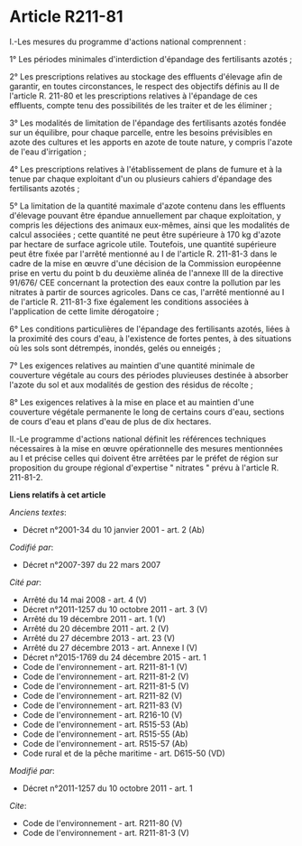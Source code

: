 # Article R211-81

I.-Les mesures du programme d'actions national comprennent : 

1° Les périodes minimales d'interdiction d'épandage des fertilisants azotés ; 

2° Les prescriptions relatives au stockage des effluents d'élevage afin de garantir, en toutes circonstances, le respect des
objectifs définis au II de l'article R. 211-80 et les prescriptions relatives à l'épandage de ces effluents, compte tenu des
possibilités de les traiter et de les éliminer ; 

3° Les modalités de limitation de l'épandage des fertilisants azotés fondée sur un équilibre, pour chaque parcelle, entre les
besoins prévisibles en azote des cultures et les apports en azote de toute nature, y compris l'azote de l'eau d'irrigation ; 

4° Les prescriptions relatives à l'établissement de plans de fumure et à la tenue par chaque exploitant d'un ou plusieurs
cahiers d'épandage des fertilisants azotés ; 

5° La limitation de la quantité maximale d'azote contenu dans les effluents d'élevage pouvant être épandue annuellement par
chaque exploitation, y compris les déjections des animaux eux-mêmes, ainsi que les modalités de calcul associées ; cette
quantité ne peut être supérieure à 170 kg d'azote par hectare de surface agricole utile. Toutefois, une quantité supérieure
peut être fixée par l'arrêté mentionné au I de l'article R. 211-81-3 dans le cadre de la mise en œuvre d'une décision de la
Commission européenne prise en vertu du point b du deuxième alinéa de l'annexe III de la directive 91/676/ CEE concernant la
protection des eaux contre la pollution par les nitrates à partir de sources agricoles. Dans ce cas, l'arrêté mentionné au I
de l'article R. 211-81-3 fixe également les conditions associées à l'application de cette limite dérogatoire ; 

6° Les conditions particulières de l'épandage des fertilisants azotés, liées à la proximité des cours d'eau, à l'existence de
fortes pentes, à des situations où les sols sont détrempés, inondés, gelés ou enneigés ; 

7° Les exigences relatives au maintien d'une quantité minimale de couverture végétale au cours des périodes pluvieuses
destinée à absorber l'azote du sol et aux modalités de gestion des résidus de récolte ; 

8° Les exigences relatives à la mise en place et au maintien d'une couverture végétale permanente le long de certains cours
d'eau, sections de cours d'eau et plans d'eau de plus de dix hectares. 

II.-Le programme d'actions national définit les références techniques nécessaires à la mise en œuvre opérationnelle des
mesures mentionnées au I et précise celles qui doivent être arrêtées par le préfet de région sur proposition du groupe
régional d'expertise " nitrates " prévu à l'article R. 211-81-2.

**Liens relatifs à cet article**

_Anciens textes_:

  - Décret n°2001-34 du 10 janvier 2001 - art. 2 (Ab)

_Codifié par_:

  - Décret n°2007-397 du 22 mars 2007

_Cité par_:

  - Arrêté du 14 mai 2008 - art. 4 (V)
  - Décret n°2011-1257 du 10 octobre 2011 - art. 3 (V)
  - Arrêté du 19 décembre 2011 - art. 1 (V)
  - Arrêté du 20 décembre 2011 - art. 2 (V)
  - Arrêté du 27 décembre 2013 - art. 23 (V)
  - Arrêté du 27 décembre 2013 - art. Annexe I (V)
  - Décret n°2015-1769 du 24 décembre 2015 - art. 1
  - Code de l'environnement - art. R211-81-1 (V)
  - Code de l'environnement - art. R211-81-2 (V)
  - Code de l'environnement - art. R211-81-5 (V)
  - Code de l'environnement - art. R211-82 (V)
  - Code de l'environnement - art. R211-83 (V)
  - Code de l'environnement - art. R216-10 (V)
  - Code de l'environnement - art. R515-53 (Ab)
  - Code de l'environnement - art. R515-55 (Ab)
  - Code de l'environnement - art. R515-57 (Ab)
  - Code rural et de la pêche maritime - art. D615-50 (VD)

_Modifié par_:

  - Décret n°2011-1257 du 10 octobre 2011 - art. 1

_Cite_:

  - Code de l'environnement - art. R211-80 (V)
  - Code de l'environnement - art. R211-81-3 (V)

